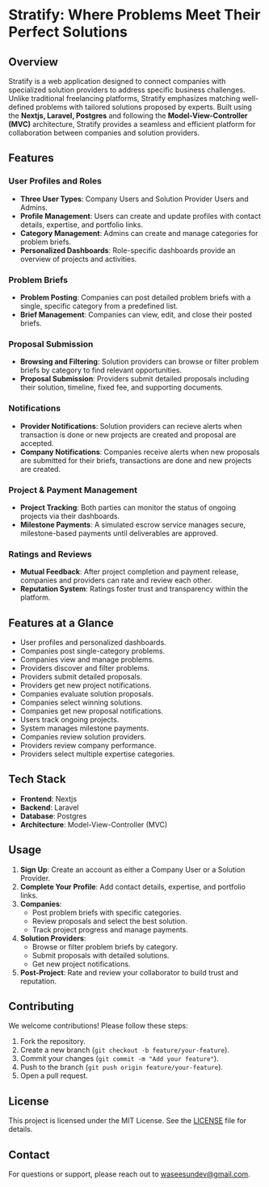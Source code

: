 # Stratify: Where Problems Meet Their Perfect Solutions

## Overview
Stratify is a web application designed to connect companies with specialized solution providers to address specific business challenges. Unlike traditional freelancing platforms, Stratify emphasizes matching well-defined problems with tailored solutions proposed by experts. Built using the **Nextjs, Laravel, Postgres** and following the **Model-View-Controller (MVC)** architecture, Stratify provides a seamless and efficient platform for collaboration between companies and solution providers.

## Features

### User Profiles and Roles
- **Three User Types**: Company Users and Solution Provider Users and Admins.
- **Profile Management**: Users can create and update profiles with contact details, expertise, and portfolio links.
- **Category Management**: Admins can create and manage categories for problem briefs.
- **Personalized Dashboards**: Role-specific dashboards provide an overview of projects and activities.

### Problem Briefs
- **Problem Posting**: Companies can post detailed problem briefs with a single, specific category from a predefined list.
- **Brief Management**: Companies can view, edit, and close their posted briefs.

### Proposal Submission
- **Browsing and Filtering**: Solution providers can browse or filter problem briefs by category to find relevant opportunities.
- **Proposal Submission**: Providers submit detailed proposals including their solution, timeline, fixed fee, and supporting documents.

### Notifications
- **Provider Notifications**: Solution providers can recieve alerts when transaction is done or new projects are created and proposal are accepted.
- **Company Notifications**: Companies receive alerts when new proposals are submitted for their briefs, transactions are done and new projects are created.

### Project & Payment Management
- **Project Tracking**: Both parties can monitor the status of ongoing projects via their dashboards.
- **Milestone Payments**: A simulated escrow service manages secure, milestone-based payments until deliverables are approved.

### Ratings and Reviews
- **Mutual Feedback**: After project completion and payment release, companies and providers can rate and review each other.
- **Reputation System**: Ratings foster trust and transparency within the platform.

## Features at a Glance
- User profiles and personalized dashboards.
- Companies post single-category problems.
- Companies view and manage problems.
- Providers discover and filter problems.
- Providers submit detailed proposals.
- Providers get new project notifications.
- Companies evaluate solution proposals.
- Companies select winning solutions.
- Companies get new proposal notifications.
- Users track ongoing projects.
- System manages milestone payments.
- Companies review solution providers.
- Providers review company performance.
- Providers select multiple expertise categories.

## Tech Stack
- **Frontend**: Nextjs
- **Backend**: Laravel
- **Database**: Postgres
- **Architecture**: Model-View-Controller (MVC)

## Usage
1. **Sign Up**: Create an account as either a Company User or a Solution Provider.
2. **Complete Your Profile**: Add contact details, expertise, and portfolio links.
3. **Companies**:
   - Post problem briefs with specific categories.
   - Review proposals and select the best solution.
   - Track project progress and manage payments.
4. **Solution Providers**:
   - Browse or filter problem briefs by category.
   - Submit proposals with detailed solutions.
   - Get new project notifications.
5. **Post-Project**: Rate and review your collaborator to build trust and reputation.

## Contributing
We welcome contributions! Please follow these steps:
1. Fork the repository.
2. Create a new branch (`git checkout -b feature/your-feature`).
3. Commit your changes (`git commit -m "Add your feature"`).
4. Push to the branch (`git push origin feature/your-feature`).
5. Open a pull request.

## License
This project is licensed under the MIT License. See the [LICENSE](https://github.com/waseesun/stratify/blob/main/LICENSE) file for details.

## Contact
For questions or support, please reach out to [waseesundev@gmail.com](mailto:waseesundev@gmail.com).